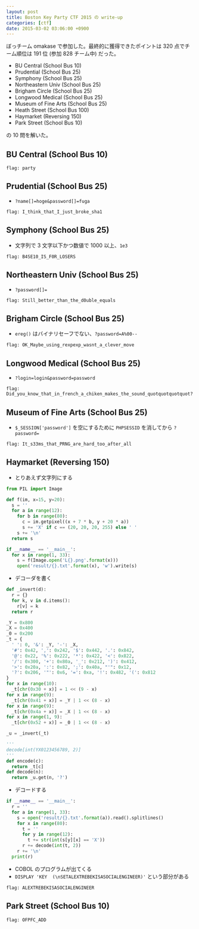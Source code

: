 ```yaml
---
layout: post
title: Boston Key Party CTF 2015 の write-up
categories: [ctf]
date: 2015-03-02 03:06:00 +0900
---
```


ぼっチーム omakase で参加した。最終的に獲得できたポイントは 320 点でチーム順位は 191 位 (参加 828 チーム中) だった。

- BU Central (School Bus 10)
- Prudential (School Bus 25)
- Symphony (School Bus 25)
- Northeastern Univ (School Bus 25)
- Brigham Circle (School Bus 25)
- Longwood Medical (School Bus 25)
- Museum of Fine Arts (School Bus 25)
- Heath Street (School Bus 100)
- Haymarket (Reversing 150)
- Park Street (School Bus 10)

の 10 問を解いた。

## BU Central (School Bus 10)
```
flag: party
```

## Prudential (School Bus 25)
- `?name[]=hoge&password[]=fuga`

```
flag: I_think_that_I_just_broke_sha1
```

## Symphony (School Bus 25)
- 文字列で 3 文字以下かつ数値で 1000 以上、`1e3`

```
flag: B4SE10_IS_F0R_LOSERS
```

## Northeastern Univ (School Bus 25)
- `?password[]=`

```
flag: Still_better_than_the_d0uble_equals
```

## Brigham Circle (School Bus 25)
- `ereg()` はバイナリセーフでない、`?password=A%00--`

```
flag: OK_Maybe_using_rexpexp_wasnt_a_clever_move
```

## Longwood Medical (School Bus 25)
- `?login=login&password=password`

```
flag: Did_you_know_that_in_french_a_chiken_makes_the_sound_quotquotquotquot?
```

## Museum of Fine Arts (School Bus 25)
- `$_SESSION['password']` を空にするために `PHPSESSID` を消してから `?password=`

```
flag: It_s33ms_that_PRNG_are_hard_too_after_all
```

## Haymarket (Reversing 150)
- とりあえず文字列にする

```python
from PIL import Image

def f(im, x=15, y=20):
  s = ''
  for a in range(12):
    for b in range(80):
      c = im.getpixel((x + 7 * b, y + 20 * a))
      s += 'X' if c == (20, 20, 20, 255) else ' '
    s += '\n'
  return s

if __name__ == '__main__':
  for x in range(1, 33):
    s = f(Image.open('L{}.png'.format(x)))
    open('result/{}.txt'.format(x), 'w').write(s)
```

- デコーダを書く

```python
def _invert(d):
  r = {}
  for k, v in d.items():
    r[v] = k
  return r

_Y = 0x800
_X = 0x400
_0 = 0x200
_t = {
  ' ': 0, '&': _Y, '-': _X,
  '#': 0x42, ',': 0x242, '$': 0x442, '.': 0x842,
  '@': 0x22, '%': 0x222, '*': 0x422, '<': 0x822,
  '/': 0x300, '+': 0x80a, '_': 0x212, ')': 0x412,
  '>': 0x20a, ':': 0x82, ';': 0x40a, "'": 0x12,
  '?': 0x206, '"': 0x6, '=': 0xa, '!': 0x482, '(': 0x812
}
for x in range(10):
  _t[chr(0x30 + x)] = 1 << (9 - x)
for x in range(9):
  _t[chr(0x41 + x)] = _Y | 1 << (8 - x)
for x in range(9):
  _t[chr(0x4a + x)] = _X | 1 << (8 - x)
for x in range(1, 9):
  _t[chr(0x52 + x)] = _0 | 1 << (8 - x)

_u = _invert(_t)

'''
decode[int(YX0123456789, 2)]
'''
def encode(c):
  return _t[c]
def decode(n):
  return _u.get(n, '?')
```

- デコードする

```python
if __name__ == '__main__':
  r = ''
  for a in range(1, 33):
    s = open('result/{}.txt'.format(a)).read().splitlines()
    for x in range(80):
      t = ''
      for y in range(12):
        t += str(int(s[y][x] == 'X'))
      r += decode(int(t, 2))
    r += '\n'
  print(r)
```

- COBOL のプログラムが出てくる
- `DISPLAY 'KEY  (\nSETALEXTREBEKISASOCIALENGINEER)'` という部分がある

```
flag: ALEXTREBEKISASOCIALENGINEER
```

## Park Street (School Bus 10)
```
flag: OFPFC_ADD
```

